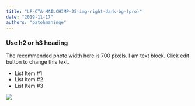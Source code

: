 ```yaml
---
title: "LP-CTA-MAILCHIMP-25-img-right-dark-bg-(pro)"
date: "2019-11-17"
authors: "patohmahinge"
---
```


### Use h2 or h3 heading

The recommended photo width here is 700 pixels. I am text block. Click edit button to change this text.

- List Item #1
- List Item #2
- List Item #3

![](images/placeholder-700x450.jpg)
